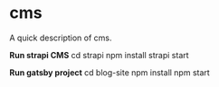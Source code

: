 # cms

A quick description of cms.


__Run strapi CMS__
cd strapi
npm install
strapi start


__Run gatsby project__
cd blog-site
npm install
npm start




